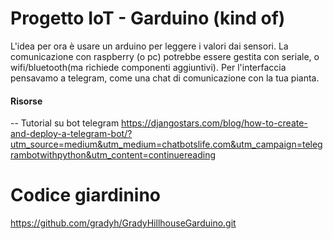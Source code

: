 # Progetto IoT - Garduino (kind of)

L'idea per ora è usare un arduino per leggere i valori dai sensori. La comunicazione con raspberry (o pc) potrebbe essere gestita con seriale, o wifi/bluetooth(ma richiede componenti aggiuntivi).
Per l'interfaccia pensavamo a telegram, come una chat di comunicazione con la tua pianta.

#### Risorse

-- Tutorial su bot telegram
https://djangostars.com/blog/how-to-create-and-deploy-a-telegram-bot/?utm_source=medium&utm_medium=chatbotslife.com&utm_campaign=telegrambotwithpython&utm_content=continuereading


# Codice giardinino

https://github.com/gradyh/GradyHillhouseGarduino.git
